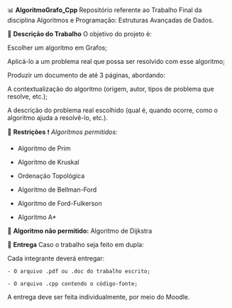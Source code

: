 📊 **AlgoritmoGrafo_Cpp**
Repositório referente ao Trabalho Final da disciplina Algoritmos e Programação: Estruturas Avançadas de Dados.

📝 **Descrição do Trabalho**
O objetivo do projeto é:

Escolher um algoritmo em Grafos;

Aplicá-lo a um problema real que possa ser resolvido com esse algoritmo;

Produzir um documento de até 3 páginas, abordando:

A contextualização do algoritmo (origem, autor, tipos de problema que resolve, etc.);

A descrição do problema real escolhido (qual é, quando ocorre, como o algoritmo ajuda a resolvê-lo, etc.).

🚫 **Restrições**
❗ *Algoritmos permitidos:*
- Algoritmo de Prim

- Algoritmo de Kruskal

- Ordenação Topológica

- Algoritmo de Bellman-Ford

- Algoritmo de Ford-Fulkerson

- Algoritmo A*

🚫 **Algoritmo não permitido:**
Algoritmo de Dijkstra

📂 **Entrega**
Caso o trabalho seja feito em dupla:

Cada integrante deverá entregar:

    - O arquivo .pdf ou .doc do trabalho escrito;

    - O arquivo .cpp contendo o código-fonte;

A entrega deve ser feita individualmente, por meio do Moodle.